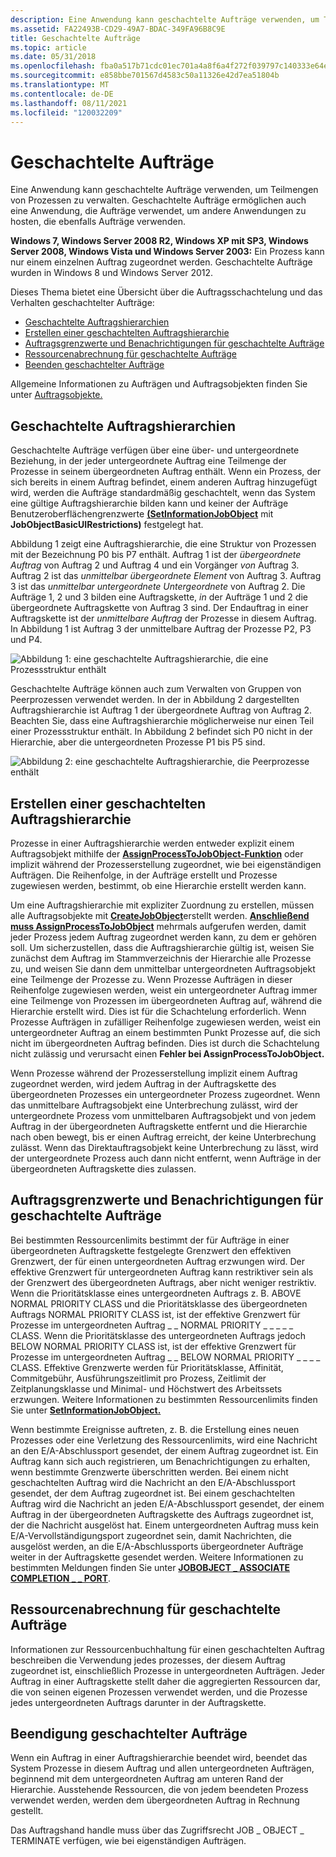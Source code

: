 ```yaml
---
description: Eine Anwendung kann geschachtelte Aufträge verwenden, um Teilmengen von Prozessen zu verwalten. Geschachtelte Aufträge ermöglichen auch eine Anwendung, die Aufträge verwendet, um andere Anwendungen zu hosten, die ebenfalls Aufträge verwenden.
ms.assetid: FA22493B-CD29-49A7-BDAC-349FA96B8C9E
title: Geschachtelte Aufträge
ms.topic: article
ms.date: 05/31/2018
ms.openlocfilehash: fba0a517b71cdc01ec701a4a8f6a4f272f039797c140333e64ecad5532aca23f
ms.sourcegitcommit: e858bbe701567d4583c50a11326e42d7ea51804b
ms.translationtype: MT
ms.contentlocale: de-DE
ms.lasthandoff: 08/11/2021
ms.locfileid: "120032209"
---
```

# <a name="nested-jobs"></a>Geschachtelte Aufträge

Eine Anwendung kann geschachtelte Aufträge verwenden, um Teilmengen von Prozessen zu verwalten. Geschachtelte Aufträge ermöglichen auch eine Anwendung, die Aufträge verwendet, um andere Anwendungen zu hosten, die ebenfalls Aufträge verwenden.

**Windows 7, Windows Server 2008 R2, Windows XP mit SP3, Windows Server 2008, Windows Vista und Windows Server 2003:** Ein Prozess kann nur einem einzelnen Auftrag zugeordnet werden. Geschachtelte Aufträge wurden in Windows 8 und Windows Server 2012.

Dieses Thema bietet eine Übersicht über die Auftragsschachtelung und das Verhalten geschachtelter Aufträge:

-   [Geschachtelte Auftragshierarchien](#nested-job-hierarchies)
-   [Erstellen einer geschachtelten Auftragshierarchie](#creating-a-nested-job-hierarchy)
-   [Auftragsgrenzwerte und Benachrichtigungen für geschachtelte Aufträge](#job-limits-and-notifications-for-nested-jobs)
-   [Ressourcenabrechnung für geschachtelte Aufträge](#resource-accounting-for-nested-jobs)
-   [Beenden geschachtelter Aufträge](#termination-of-nested-jobs)

Allgemeine Informationen zu Aufträgen und Auftragsobjekten finden Sie unter [Auftragsobjekte.](job-objects.md)

## <a name="nested-job-hierarchies"></a>Geschachtelte Auftragshierarchien

Geschachtelte Aufträge verfügen über eine über- und untergeordnete Beziehung, in der jeder untergeordnete Auftrag eine Teilmenge der Prozesse in seinem übergeordneten Auftrag enthält. Wenn ein Prozess, der sich bereits in einem Auftrag befindet, einem anderen Auftrag hinzugefügt wird, werden die Aufträge standardmäßig geschachtelt, wenn das System eine gültige Auftragshierarchie bilden kann und keiner der Aufträge Benutzeroberflächengrenzwerte [**(SetInformationJobObject**](/windows/win32/api/jobapi2/nf-jobapi2-setinformationjobobject) mit **JobObjectBasicUIRestrictions)** festgelegt hat.

Abbildung 1 zeigt eine Auftragshierarchie, die eine Struktur von Prozessen mit der Bezeichnung P0 bis P7 enthält. Auftrag 1 ist der *übergeordnete Auftrag* von Auftrag 2 und Auftrag 4 und ein Vorgänger *von* Auftrag 3. Auftrag 2 ist das *unmittelbar übergeordnete Element* von Auftrag 3. Auftrag 3 ist das *unmittelbar untergeordnete Untergeordnete* von Auftrag 2. Die Aufträge 1, 2 und 3 bilden eine Auftragskette,  *in* der Aufträge 1 und 2 die übergeordnete Auftragskette von Auftrag 3 sind. Der Endauftrag in einer Auftragskette ist der *unmittelbare Auftrag* der Prozesse in diesem Auftrag. In Abbildung 1 ist Auftrag 3 der unmittelbare Auftrag der Prozesse P2, P3 und P4.

![Abbildung 1: eine geschachtelte Auftragshierarchie, die eine Prozessstruktur enthält](images/nested-jobs-a.png)

Geschachtelte Aufträge können auch zum Verwalten von Gruppen von Peerprozessen verwendet werden. In der in Abbildung 2 dargestellten Auftragshierarchie ist Auftrag 1 der übergeordnete Auftrag von Auftrag 2. Beachten Sie, dass eine Auftragshierarchie möglicherweise nur einen Teil einer Prozessstruktur enthält. In Abbildung 2 befindet sich P0 nicht in der Hierarchie, aber die untergeordneten Prozesse P1 bis P5 sind.

![Abbildung 2: eine geschachtelte Auftragshierarchie, die Peerprozesse enthält](images/nested-jobs-b.png)

## <a name="creating-a-nested-job-hierarchy"></a>Erstellen einer geschachtelten Auftragshierarchie

Prozesse in einer Auftragshierarchie werden entweder explizit einem Auftragsobjekt mithilfe der [**AssignProcessToJobObject-Funktion**](/windows/win32/api/jobapi2/nf-jobapi2-assignprocesstojobobject) oder implizit während der Prozesserstellung zugeordnet, wie bei eigenständigen Aufträgen. Die Reihenfolge, in der Aufträge erstellt und Prozesse zugewiesen werden, bestimmt, ob eine Hierarchie erstellt werden kann.

Um eine Auftragshierarchie mit expliziter Zuordnung zu erstellen, müssen alle Auftragsobjekte mit [**CreateJobObject**](/windows/desktop/api/WinBase/nf-winbase-createjobobjecta)erstellt werden. [**Anschließend muss AssignProcessToJobObject**](/windows/win32/api/jobapi2/nf-jobapi2-assignprocesstojobobject) mehrmals aufgerufen werden, damit jeder Prozess jedem Auftrag zugeordnet werden kann, zu dem er gehören soll. Um sicherzustellen, dass die Auftragshierarchie gültig ist, weisen Sie zunächst dem Auftrag im Stammverzeichnis der Hierarchie alle Prozesse zu, und weisen Sie dann dem unmittelbar untergeordneten Auftragsobjekt eine Teilmenge der Prozesse zu. Wenn Prozesse Aufträgen in dieser Reihenfolge zugewiesen werden, weist ein untergeordneter Auftrag immer eine Teilmenge von Prozessen im übergeordneten Auftrag auf, während die Hierarchie erstellt wird. Dies ist für die Schachtelung erforderlich. Wenn Prozesse Aufträgen in zufälliger Reihenfolge zugewiesen werden, weist ein untergeordneter Auftrag an einem bestimmten Punkt Prozesse auf, die sich nicht im übergeordneten Auftrag befinden. Dies ist durch die Schachtelung nicht zulässig und verursacht einen **Fehler bei AssignProcessToJobObject.**

Wenn Prozesse während der Prozesserstellung implizit einem Auftrag zugeordnet werden, wird jedem Auftrag in der Auftragskette des übergeordneten Prozesses ein untergeordneter Prozess zugeordnet. Wenn das unmittelbare Auftragsobjekt eine Unterbrechung zulässt, wird der untergeordnete Prozess vom unmittelbaren Auftragsobjekt und von jedem Auftrag in der übergeordneten Auftragskette entfernt und die Hierarchie nach oben bewegt, bis er einen Auftrag erreicht, der keine Unterbrechung zulässt. Wenn das Direktauftragsobjekt keine Unterbrechung zu lässt, wird der untergeordnete Prozess auch dann nicht entfernt, wenn Aufträge in der übergeordneten Auftragskette dies zulassen.

## <a name="job-limits-and-notifications-for-nested-jobs"></a>Auftragsgrenzwerte und Benachrichtigungen für geschachtelte Aufträge

Bei bestimmten Ressourcenlimits bestimmt der für Aufträge  in einer übergeordneten Auftragskette festgelegte Grenzwert den effektiven Grenzwert, der für einen untergeordneten Auftrag erzwungen wird. Der effektive Grenzwert für untergeordneten Auftrag kann restriktiver sein als der Grenzwert des übergeordneten Auftrags, aber nicht weniger restriktiv. Wenn die Prioritätsklasse eines untergeordneten Auftrags z. B. ABOVE NORMAL PRIORITY CLASS und die Prioritätsklasse des übergeordneten Auftrags NORMAL PRIORITY CLASS ist, ist der effektive Grenzwert für Prozesse im untergeordneten Auftrag \_ \_ NORMAL PRIORITY \_ \_ \_ \_ \_ CLASS. Wenn die Prioritätsklasse des untergeordneten Auftrags jedoch BELOW NORMAL PRIORITY CLASS ist, ist der effektive Grenzwert für Prozesse im untergeordneten Auftrag \_ \_ BELOW NORMAL PRIORITY \_ \_ \_ \_ CLASS. Effektive Grenzwerte werden für Prioritätsklasse, Affinität, Commitgebühr, Ausführungszeitlimit pro Prozess, Zeitlimit der Zeitplanungsklasse und Minimal- und Höchstwert des Arbeitssets erzwungen. Weitere Informationen zu bestimmten Ressourcenlimits finden Sie unter [ **SetInformationJobObject.**](/windows/win32/api/jobapi2/nf-jobapi2-setinformationjobobject)

Wenn bestimmte Ereignisse auftreten, z. B. die Erstellung eines neuen Prozesses oder eine Verletzung des Ressourcenlimits, wird eine Nachricht an den E/A-Abschlussport gesendet, der einem Auftrag zugeordnet ist. Ein Auftrag kann sich auch registrieren, um Benachrichtigungen zu erhalten, wenn bestimmte Grenzwerte überschritten werden. Bei einem nicht geschachtelten Auftrag wird die Nachricht an den E/A-Abschlussport gesendet, der dem Auftrag zugeordnet ist. Bei einem geschachtelten Auftrag wird die Nachricht an jeden E/A-Abschlussport gesendet, der einem Auftrag in der übergeordneten Auftragskette des Auftrags zugeordnet ist, der die Nachricht ausgelöst hat. Einem untergeordneten Auftrag muss kein E/A-Vervollständigungsport zugeordnet sein, damit Nachrichten, die ausgelöst werden, an die E/A-Abschlussports übergeordneter Aufträge weiter in der Auftragskette gesendet werden. Weitere Informationen zu bestimmten Meldungen finden Sie unter [**JOBOBJECT \_ ASSOCIATE COMPLETION \_ \_ PORT**](/windows/desktop/api/WinNT/ns-winnt-jobobject_associate_completion_port).

## <a name="resource-accounting-for-nested-jobs"></a>Ressourcenabrechnung für geschachtelte Aufträge

Informationen zur Ressourcenbuchhaltung für einen geschachtelten Auftrag beschreiben die Verwendung jedes prozesses, der diesem Auftrag zugeordnet ist, einschließlich Prozesse in untergeordneten Aufträgen. Jeder Auftrag in einer Auftragskette stellt daher die aggregierten Ressourcen dar, die von seinen eigenen Prozessen verwendet werden, und die Prozesse jedes untergeordneten Auftrags darunter in der Auftragskette.

## <a name="termination-of-nested-jobs"></a>Beendigung geschachtelter Aufträge

Wenn ein Auftrag in einer Auftragshierarchie beendet wird, beendet das System Prozesse in diesem Auftrag und allen untergeordneten Aufträgen, beginnend mit dem untergeordneten Auftrag am unteren Rand der Hierarchie. Ausstehende Ressourcen, die von jedem beendeten Prozess verwendet werden, werden dem übergeordneten Auftrag in Rechnung gestellt.

Das Auftragshand handle muss über das Zugriffsrecht JOB \_ OBJECT \_ TERMINATE verfügen, wie bei eigenständigen Aufträgen.

 

 
